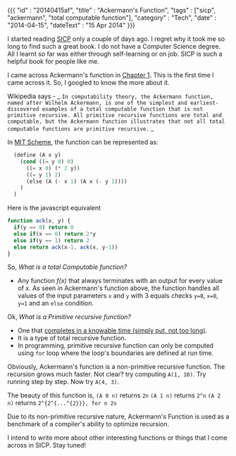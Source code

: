 {{{
    "id"       : "20140415af",
    "title"    : "Ackermann's Function",
    "tags"     : ["sicp", "ackermann", "total computable function"],
    "category" : "Tech",
    "date"     : "2014-04-15",
    "dateText" : "15 Apr 2014"
}}}

I started reading [SICP](http://mitpress.mit.edu/sicp/full-text/book/book.html) only a couple of days ago.
I regret why it took me so long to find such a great book. I do not have a Computer Science degree.
All I learnt so far was either through self-learning or on job. SICP is such a helpful book for people like me.

I came across Ackermann's function in [Chapter 1](http://mitpress.mit.edu/sicp/full-text/book/book-Z-H-11.html#%_sec_1.2.1).
This is the first time I came across it. So, I googled to know the more about it.

Wikipedia says -
_
``
  In computability theory, the Ackermann function, named after Wilhelm Ackermann,
  is one of the simplest and earliest-discovered examples of a total computable function
  that is not primitive recursive. All primitive recursive functions are total and computable,
  but the Ackermann function illustrates that not all total computable functions are primitive recursive.
``
_

In [MIT Scheme](http://www.gnu.org/software/mit-scheme/), the function can be represented as:

```lisp
  (define (A x y)
    (cond ((= y 0) 0)
      ((= x 0) (* 2 y))
      ((= y 1) 2)
      (else (A (- x 1) (A x (- y 1))))
    )
  )
```

Here is the javascript equivalent

```javascript
function ack(x, y) {
  if(y == 0) return 0
  else if(x == 0) return 2*y
  else if(y == 1) return 2
  else return ack(x-1, ack(x, y-1))
}
```

So, *What is a total Computable function?*
  - Any function _f(x)_ that always terminates with an output for every value of x.
    As seen in Ackermann's function above, the function handles all values of the input parameters
    `x` and `y` with 3 equals checks `y=0`, `x=0`, `y=1` and an `else` condition.

Ok, *What is a Primitive recursive function?*
  - One that [completes in a knowable time (simply put, not too long)](http://math.stackexchange.com/questions/96483/ackermann-function-primitive-recursive).
  - It is a type of total recursive function.
  - In programming, primitive recursive function can only be computed using `for` loop where the loop's
    boundaries are defined at run time.

Obviously, Ackermann's function is a non-primitive recursive function. The recursion grows much faster.
Not clear? try computing `A(1, 10)`. Try running step by step. Now try `A(4, 3)`.

The beauty of this function is,
    `(A 0 n)` returns `2n`
    `(A 1 n)` returns `2^n`
    `(A 2 n)` returns `2^{2^{...^{2}}}, for n 2s`

Due to its non-primitive recursive nature, Ackermann's Function is used as a benchmark of a compiler's ability
to optimize recursion.

I intend to write more about other interesting functions or things that I come across in SICP. Stay tuned!
